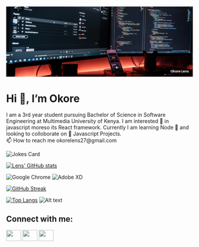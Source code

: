 ![](https://github.com/okore-lens/okore-lens/blob/main/banner.png)
<h1>Hi 👋, I’m Okore</h1>
<p> I am a 3rd year student pursuing Bachelor of Science in Software Engineering at Multimedia University of Kenya. I am interested 👀 in javascript moreso its React framework. Currently I am learning Node 🌱 and looking to colloborate on 💞️ Javascript Projects. <br/>
📫 How to reach me okorelens27@gmail.com
</P>


<img src="https://readme-jokes.vercel.app/api" alt="Jokes Card" />

[![Lens' GitHub stats](https://github-readme-stats.vercel.app/api?username=okore-lens&show_icons=true&theme=tokyonight)](https://github.com/okore-lens/github-readme-stats)

![Google Chrome](https://img.shields.io/badge/Google%20Chrome-4285F4?style=for-the-badge&logo=GoogleChrome&logoColor=white) ![Adobe XD](https://img.shields.io/badge/Adobe%20XD-470137?style=for-the-badge&logo=Adobe%20XD&logoColor=#FF61F6)

[![GitHub Streak](http://github-readme-streak-stats.herokuapp.com?user=okore-lens&theme=tokyonight)](https://git.io/streak-stats)

[![Top Langs](https://github-readme-stats.vercel.app/api/top-langs/?username=okore-lens&layout=compact&theme=tokyonight)](https://github.com/okore-lens/github-readme-stats)
![Alt text](https://spotify-recently-played-readme.vercel.app/api?user=31uqw76z7roygbpken4gmgcvqefq)


<h2 align="left">Connect with me:</h2>
<p align="left">
<a href="https://twitter.com/_okorelens" target="blank"><img align="center" src="https://cdn.jsdelivr.net/npm/simple-icons@3.0.1/icons/twitter.svg" alt="" height="30" width="40" /></a>
<a href="https://www.linkedin.com/in/lens-okore-054b15223/" target="blank"><img align="center" src="https://cdn.jsdelivr.net/npm/simple-icons@3.0.1/icons/linkedin.svg" alt="" height="30" width="40" /></a>
<a href="https://www.instagram.com/_.okore/" target="blank"><img align="center" src="https://cdn.jsdelivr.net/npm/simple-icons@3.0.1/icons/instagram.svg" alt="" height="30" width="40" /></a>

</p>


<!---
okore-lens/okore-lens is a ✨ special ✨ repository because its `README.md` (this file) appears on your GitHub profile.
You can click the Preview link to take a look at your changes.
--->

